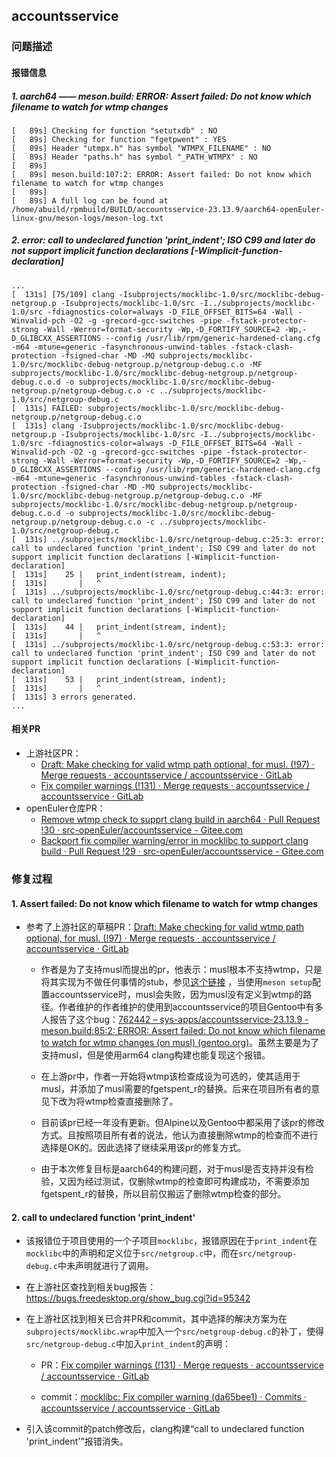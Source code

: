 ## accountsservice

### 问题描述

#### 报错信息

##### 1. aarch64 —— meson.build: ERROR: Assert failed: Do not know which filename to watch for wtmp changes

```
[   89s] Checking for function "setutxdb" : NO 
[   89s] Checking for function "fgetpwent" : YES 
[   89s] Header "utmpx.h" has symbol "WTMPX_FILENAME" : NO 
[   89s] Header "paths.h" has symbol "_PATH_WTMPX" : NO 
[   89s] 
[   89s] meson.build:107:2: ERROR: Assert failed: Do not know which filename to watch for wtmp changes
[   89s] 
[   89s] A full log can be found at /home/abuild/rpmbuild/BUILD/accountsservice-23.13.9/aarch64-openEuler-linux-gnu/meson-logs/meson-log.txt
```

##### 2. error: call to undeclared function 'print_indent'; ISO C99 and later do not support implicit function declarations [-Wimplicit-function-declaration]

```
...
[  131s] [75/109] clang -Isubprojects/mocklibc-1.0/src/mocklibc-debug-netgroup.p -Isubprojects/mocklibc-1.0/src -I../subprojects/mocklibc-1.0/src -fdiagnostics-color=always -D_FILE_OFFSET_BITS=64 -Wall -Winvalid-pch -O2 -g -grecord-gcc-switches -pipe -fstack-protector-strong -Wall -Werror=format-security -Wp,-D_FORTIFY_SOURCE=2 -Wp,-D_GLIBCXX_ASSERTIONS --config /usr/lib/rpm/generic-hardened-clang.cfg -m64 -mtune=generic -fasynchronous-unwind-tables -fstack-clash-protection -fsigned-char -MD -MQ subprojects/mocklibc-1.0/src/mocklibc-debug-netgroup.p/netgroup-debug.c.o -MF subprojects/mocklibc-1.0/src/mocklibc-debug-netgroup.p/netgroup-debug.c.o.d -o subprojects/mocklibc-1.0/src/mocklibc-debug-netgroup.p/netgroup-debug.c.o -c ../subprojects/mocklibc-1.0/src/netgroup-debug.c
[  131s] FAILED: subprojects/mocklibc-1.0/src/mocklibc-debug-netgroup.p/netgroup-debug.c.o 
[  131s] clang -Isubprojects/mocklibc-1.0/src/mocklibc-debug-netgroup.p -Isubprojects/mocklibc-1.0/src -I../subprojects/mocklibc-1.0/src -fdiagnostics-color=always -D_FILE_OFFSET_BITS=64 -Wall -Winvalid-pch -O2 -g -grecord-gcc-switches -pipe -fstack-protector-strong -Wall -Werror=format-security -Wp,-D_FORTIFY_SOURCE=2 -Wp,-D_GLIBCXX_ASSERTIONS --config /usr/lib/rpm/generic-hardened-clang.cfg -m64 -mtune=generic -fasynchronous-unwind-tables -fstack-clash-protection -fsigned-char -MD -MQ subprojects/mocklibc-1.0/src/mocklibc-debug-netgroup.p/netgroup-debug.c.o -MF subprojects/mocklibc-1.0/src/mocklibc-debug-netgroup.p/netgroup-debug.c.o.d -o subprojects/mocklibc-1.0/src/mocklibc-debug-netgroup.p/netgroup-debug.c.o -c ../subprojects/mocklibc-1.0/src/netgroup-debug.c
[  131s] ../subprojects/mocklibc-1.0/src/netgroup-debug.c:25:3: error: call to undeclared function 'print_indent'; ISO C99 and later do not support implicit function declarations [-Wimplicit-function-declaration]
[  131s]    25 |   print_indent(stream, indent);
[  131s]       |   ^
[  131s] ../subprojects/mocklibc-1.0/src/netgroup-debug.c:44:3: error: call to undeclared function 'print_indent'; ISO C99 and later do not support implicit function declarations [-Wimplicit-function-declaration]
[  131s]    44 |   print_indent(stream, indent);
[  131s]       |   ^
[  131s] ../subprojects/mocklibc-1.0/src/netgroup-debug.c:53:3: error: call to undeclared function 'print_indent'; ISO C99 and later do not support implicit function declarations [-Wimplicit-function-declaration]
[  131s]    53 |   print_indent(stream, indent);
[  131s]       |   ^
[  131s] 3 errors generated.
...
```

#### 相关PR

- 上游社区PR：
  - [Draft: Make checking for valid wtmp path optional, for musl. (!97) · Merge requests · accountsservice / accountsservice · GitLab](https://gitlab.freedesktop.org/accountsservice/accountsservice/-/merge_requests/97)
  - [Fix compiler warnings (!131) · Merge requests · accountsservice / accountsservice · GitLab](https://gitee.com/link?target=https%3A%2F%2Fgitlab.freedesktop.org%2Faccountsservice%2Faccountsservice%2F-%2Fmerge_requests%2F131)
- openEuler仓库PR：
  - [Remove wtmp check to supprt clang build in aarch64 · Pull Request !30 · src-openEuler/accountsservice - Gitee.com](https://gitee.com/src-openeuler/accountsservice/pulls/30)
  - [Backport fix compiler warning/error in mocklibc to support clang build · Pull Request !29 · src-openEuler/accountsservice - Gitee.com](https://gitee.com/src-openeuler/accountsservice/pulls/29)

### 修复过程

#### 1. Assert failed: Do not know which filename to watch for wtmp changes

- 参考了上游社区的草稿PR：[Draft: Make checking for valid wtmp path optional, for musl. (!97) · Merge requests · accountsservice / accountsservice · GitLab](https://gitlab.freedesktop.org/accountsservice/accountsservice/-/merge_requests/97)

    - 作者是为了支持musl而提出的pr，他表示：musl根本不支持wtmp，只是将其实现为不做任何事情的stub，参见[这个链接](https://wiki.musl-libc.org/faq.html#Q:_Why_is_the_utmp/wtmp_functionality_only_implemented_as_stubs?) ，当使用`meson setup`配置accountsservice时，musl会失败，因为musl没有定义到wtmp的路径。作者维护的作者维护的使用到accountsservice的项目Gentoo中有多人报告了这个bug：[762442 – sys-apps/accountsservice-23.13.9 - meson.build:85:2: ERROR: Assert failed: Do not know which filename to watch for wtmp changes (on musl) (gentoo.org)](https://bugs.gentoo.org/762442)。虽然主要是为了支持musl，但是使用arm64 clang构建也能复现这个报错。

    - 在上游pr中，作者一开始将wtmp该检查成设为可选的，使其适用于musl，并添加了musl需要的fgetspent_r的替换。后来在项目所有者的意见下改为将wtmp检查直接删除了。

    - 目前该pr已经一年没有更新。但Alpine以及Gentoo中都采用了该pr的修改方式。且按照项目所有者的说法，他认为直接删除wtmp的检查而不进行选择是OK的。因此选择了继续采用该pr的修复方式。

  - 由于本次修复目标是aarch64的构建问题，对于musl是否支持并没有检验，又因为经过测试，仅删除wtmp的检查即可构建成功，不需要添加fgetspent_r的替换，所以目前仅搬运了删除wtmp检查的部分。


#### 2. call to undeclared function 'print_indent'

- 该报错位于项目使用的一个子项目`mocklibc`，报错原因在于`print_indent`在`mocklibc`中的声明和定义位于`src/netgroup.c`中，而在`src/netgroup-debug.c`中未声明就进行了调用。

- 在上游社区查找到相关bug报告：https://bugs.freedesktop.org/show_bug.cgi?id=95342

- 在上游社区找到相关已合并PR和commit，其中选择的解决方案为在`subprojects/mocklibc.wrap`中加入一个`src/netgroup-debug.c`的补丁，使得`src/netgroup-debug.c`中加入`print_indent`的声明：

  - PR：[Fix compiler warnings (!131) · Merge requests · accountsservice / accountsservice · GitLab](https://gitee.com/link?target=https%3A%2F%2Fgitlab.freedesktop.org%2Faccountsservice%2Faccountsservice%2F-%2Fmerge_requests%2F131)

  - commit：[mocklibc: Fix compiler warning (da65bee1) · Commits · accountsservice / accountsservice · GitLab](https://gitee.com/link?target=https%3A%2F%2Fgitlab.freedesktop.org%2Faccountsservice%2Faccountsservice%2F-%2Fcommit%2Fda65bee12d9118fe1a49c8718d428fe61d232339)

- 引入该commit的patch修改后，clang构建“call to undeclared function 'print_indent'”报错消失。
